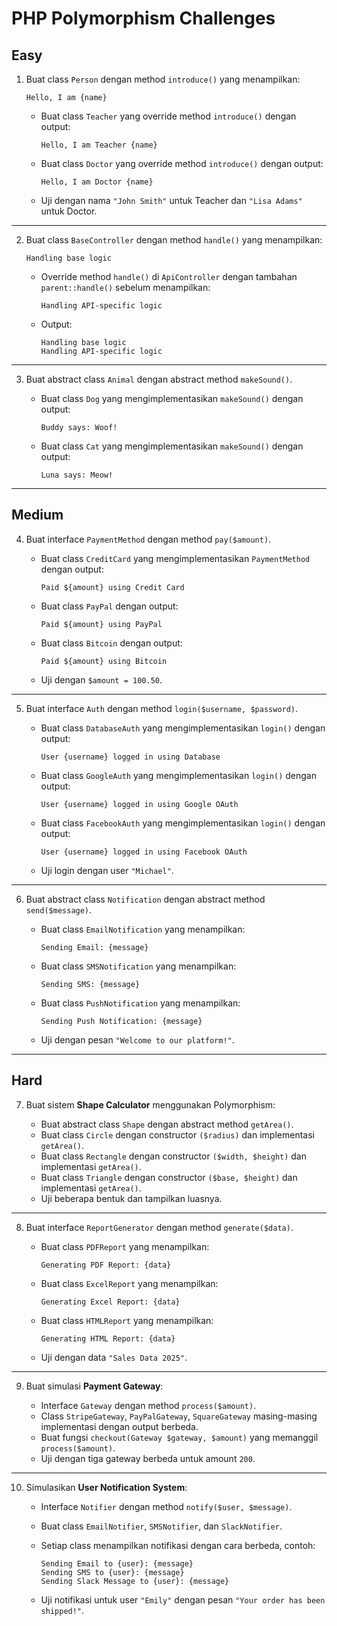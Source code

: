 # PHP Polymorphism Challenges

## Easy

1. Buat class `Person` dengan method `introduce()` yang menampilkan:

   ```
   Hello, I am {name}
   ```

   - Buat class `Teacher` yang override method `introduce()` dengan output:

     ```
     Hello, I am Teacher {name}
     ```

   - Buat class `Doctor` yang override method `introduce()` dengan output:

     ```
     Hello, I am Doctor {name}
     ```

   - Uji dengan nama `"John Smith"` untuk Teacher dan `"Lisa Adams"` untuk Doctor.

---

2. Buat class `BaseController` dengan method `handle()` yang menampilkan:

   ```
   Handling base logic
   ```

   - Override method `handle()` di `ApiController` dengan tambahan `parent::handle()` sebelum menampilkan:

     ```
     Handling API-specific logic
     ```

   - Output:

     ```
     Handling base logic
     Handling API-specific logic
     ```

---

3. Buat abstract class `Animal` dengan abstract method `makeSound()`.

   - Buat class `Dog` yang mengimplementasikan `makeSound()` dengan output:

     ```
     Buddy says: Woof!
     ```

   - Buat class `Cat` yang mengimplementasikan `makeSound()` dengan output:

     ```
     Luna says: Meow!
     ```

---

## Medium

4. Buat interface `PaymentMethod` dengan method `pay($amount)`.

   - Buat class `CreditCard` yang mengimplementasikan `PaymentMethod` dengan output:

     ```
     Paid ${amount} using Credit Card
     ```

   - Buat class `PayPal` dengan output:

     ```
     Paid ${amount} using PayPal
     ```

   - Buat class `Bitcoin` dengan output:

     ```
     Paid ${amount} using Bitcoin
     ```

   - Uji dengan `$amount = 100.50`.

---

5. Buat interface `Auth` dengan method `login($username, $password)`.

   - Buat class `DatabaseAuth` yang mengimplementasikan `login()` dengan output:

     ```
     User {username} logged in using Database
     ```

   - Buat class `GoogleAuth` yang mengimplementasikan `login()` dengan output:

     ```
     User {username} logged in using Google OAuth
     ```

   - Buat class `FacebookAuth` yang mengimplementasikan `login()` dengan output:

     ```
     User {username} logged in using Facebook OAuth
     ```

   - Uji login dengan user `"Michael"`.

---

6. Buat abstract class `Notification` dengan abstract method `send($message)`.

   - Buat class `EmailNotification` yang menampilkan:

     ```
     Sending Email: {message}
     ```

   - Buat class `SMSNotification` yang menampilkan:

     ```
     Sending SMS: {message}
     ```

   - Buat class `PushNotification` yang menampilkan:

     ```
     Sending Push Notification: {message}
     ```

   - Uji dengan pesan `"Welcome to our platform!"`.

---

## Hard

7. Buat sistem **Shape Calculator** menggunakan Polymorphism:

   - Buat abstract class `Shape` dengan abstract method `getArea()`.
   - Buat class `Circle` dengan constructor `($radius)` dan implementasi `getArea()`.
   - Buat class `Rectangle` dengan constructor `($width, $height)` dan implementasi `getArea()`.
   - Buat class `Triangle` dengan constructor `($base, $height)` dan implementasi `getArea()`.
   - Uji beberapa bentuk dan tampilkan luasnya.

---

8. Buat interface `ReportGenerator` dengan method `generate($data)`.

   - Buat class `PDFReport` yang menampilkan:

     ```
     Generating PDF Report: {data}
     ```

   - Buat class `ExcelReport` yang menampilkan:

     ```
     Generating Excel Report: {data}
     ```

   - Buat class `HTMLReport` yang menampilkan:

     ```
     Generating HTML Report: {data}
     ```

   - Uji dengan data `"Sales Data 2025"`.

---

9. Buat simulasi **Payment Gateway**:

   - Interface `Gateway` dengan method `process($amount)`.
   - Class `StripeGateway`, `PayPalGateway`, `SquareGateway` masing-masing implementasi dengan output berbeda.
   - Buat fungsi `checkout(Gateway $gateway, $amount)` yang memanggil `process($amount)`.
   - Uji dengan tiga gateway berbeda untuk amount `200`.

---

10. Simulasikan **User Notification System**:

    - Interface `Notifier` dengan method `notify($user, $message)`.
    - Buat class `EmailNotifier`, `SMSNotifier`, dan `SlackNotifier`.
    - Setiap class menampilkan notifikasi dengan cara berbeda, contoh:

      ```
      Sending Email to {user}: {message}
      Sending SMS to {user}: {message}
      Sending Slack Message to {user}: {message}
      ```

    - Uji notifikasi untuk user `"Emily"` dengan pesan `"Your order has been shipped!"`.
